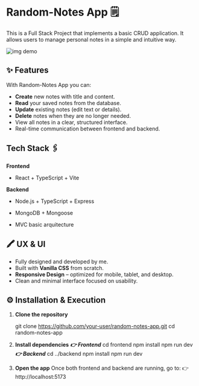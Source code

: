 # Random-Notes App 🗒️

This is a Full Stack Project that implements a basic CRUD application.
It allows users to manage personal notes in a simple and intuitive way.

![img demo](<readme.png>)



## ✨ Features

With Random-Notes App you can:

-  **Create** new notes with title and content.  
-  **Read** your saved notes from the database.  
-  **Update** existing notes (edit text or details).  
-  **Delete** notes when they are no longer needed.  
-  View all notes in a clear, structured interface.  
-  Real-time communication between frontend and backend.  

## Tech Stack 🖇️
**Frontend**
- React + TypeScript + Vite

**Backend**
- Node.js + TypeScript + Express

- MongoDB + Mongoose

- MVC basic arquitecture


## 🖍️ UX & UI

- Fully designed and developed by me.  
- Built with **Vanilla CSS** from scratch.  
- **Responsive Design** – optimized for mobile, tablet, and desktop.  
- Clean and minimal interface focused on usability.  


## ⚙️ Installation & Execution

1. **Clone the repository**
   
   git clone https://github.com/your-user/random-notes-app.git
   cd random-notes-app

2. **Install dependencies**
   ***👉 Frontend***
   cd frontend
   npm install
   npm run dev
   ***👉 Backend***
   cd ../backend
   npm install
   npm run dev

3. **Open the app**
   Once both frontend and backend are running, go to:
👉 http://localhost:5173